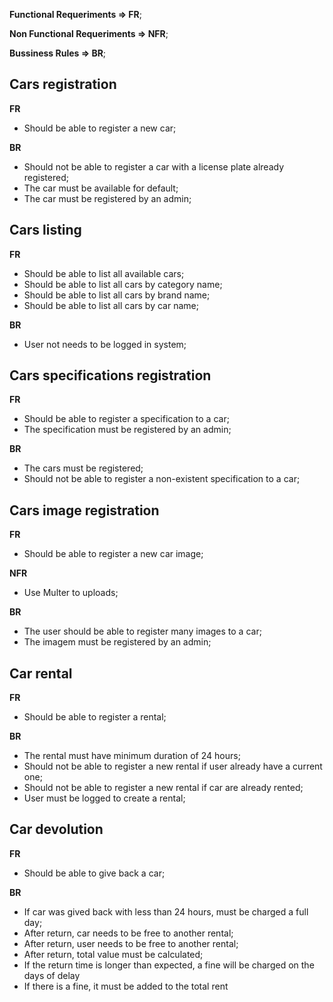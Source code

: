 **Functional Requeriments => FR**;

**Non Functional Requeriments => NFR**;

**Bussiness Rules => BR**;

## Cars registration

**FR**
- Should be able to register a new car;

**BR**
- Should not be able to register a car with a license plate already registered;
- The car must be available for default;
- The car must be registered by an admin;

## Cars listing

**FR**
- Should be able to list all available cars;
- Should be able to list all cars by category name;
- Should be able to list all cars by brand name;
- Should be able to list all cars by car name;

**BR**
- User not needs to be logged in system;

## Cars specifications registration

**FR**
- Should be able to register a specification to a car;
- The specification must be registered by an admin;

**BR**
- The cars must be registered;
- Should not be able to register a non-existent specification to a car;

## Cars image registration

**FR**
- Should be able to register a new car image;

**NFR**
- Use Multer to uploads;

**BR**
- The user should be able to register many images to a car;
- The imagem must be registered by an admin;

## Car rental

**FR**
- Should be able to register a rental;

**BR**
- The rental must have minimum duration of 24 hours;
- Should not be able to register a new rental if user already have a current one;
- Should not be able to register a new rental if car are already rented;
- User must be logged to create a rental;

## Car devolution

**FR**
- Should be able to give back a car;

**BR**
- If car was gived back with less than 24 hours, must be charged a full day;
- After return, car needs to be free to another rental; 
- After return, user needs to be free to another rental; 
- After return, total value must be calculated;
- If the return time is longer than expected, a fine will be charged on the days of delay
- If there is a fine, it must be added to the total rent